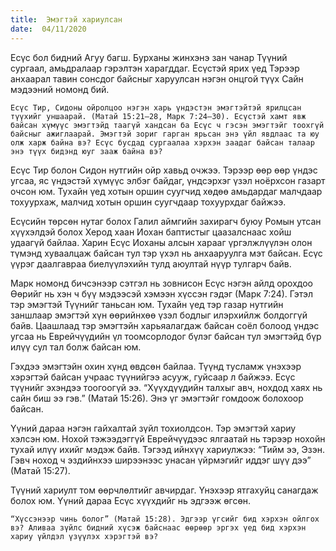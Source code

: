 ```yaml
---
title:  Эмэгтэй хариулсан
date:  04/11/2020
---
```


Есүс бол бидний Агуу багш. Бурханы жинхэнэ зан чанар Түүний сургаал, амьдралаар гэрэлтэн харагддаг. Есүстэй ярих үед Тэрээр анхаарал тавин сонсдог байсныг харуулсан нэгэн онцгой түүх Сайн мэдээний номонд бий.

`Есүс Тир, Сидоны ойролцоо нэгэн харь үндэстэн эмэгтэйтэй ярилцсан түүхийг уншаарай. (Матай 15:21–28, Марк 7:24–30). Есүстэй хамт явж байсан хүмүүс эмэгтэйд таагүй хандсан ба Есүс ч гэсэн эмэгтэйг тоохгүй байсныг ажиглаарай. Эмэгтэй зориг гарган ярьсан энэ үйл явдлаас та юу олж харж байна вэ? Есүс бусдад сургаалаа хэрхэн заадаг байсан талаар энэ түүх бидэнд юуг зааж байна вэ?`

Есүс Тир болон Сидон нутгийн ойр хавьд очжээ. Тэрээр өөр өөр үндэс угсаа, яс үндэстэй хүмүүс элбэг байдаг, үндсэрхэг үзэл ноёрхсон газарт очсон юм. Тухайн үед хотын оршин суугчид хөдөө амьдардаг малчдаар тохуурхаж, малчид хотын оршин суугчдаар тохуурхдаг байжээ.

Есүсийн төрсөн нутаг болох Галил аймгийн захирагч буюу Ромын утсан хүүхэлдэй болох Херод хаан Иохан баптистыг цаазалснаас хойш удаагүй байлаа. Харин Есүс Иоханы алсын харааг үргэлжлүүлэн олон түмэнд хуваалцаж байсан тул тэр үхэл нь анхааруулга мэт байсан. Есүс үүрэг даалгавраа биелүүлэхийн тулд аюултай нүүр тулгарч байв.

Марк номонд бичсэнээр сэтгэл нь зовнисон Есүс нэгэн айлд орохдоо Өөрийг нь хэн ч бүү мэдээсэй хэмээн хүссэн гэдэг (Марк 7:24). Гэтэл тэр эмэгтэй Түүнийг таньсан юм. Тухайн үед тэр газар нутгийн заншлаар эмэгтэй хүн өөрийнхөө үзэл бодлыг илэрхийлж болдоггүй байв. Цаашлаад тэр эмэгтэйн харьяалагдаж байсан соёл болоод үндэс угсаа нь Еврейчүүдийн үл тоомсорлодог бүлэг байсан тул эмэгтэйд бүр илүү сул тал болж байсан юм.

Гэхдээ эмэгтэйн охин хүнд өвдсөн байлаа. Түүнд тусламж үнэхээр хэрэгтэй байсан учраас түүнийгээ асууж, гуйсаар л байжээ. Есүс түүнийг эхэндээ тоогоогүй ээ. “Хүүхдүүдийн талхыг авч, нохдод хаях нь сайн биш ээ гэв.” (Матай 15:26). Энэ үг эмэгтэйг гомдоож болохоор байсан.

Үүний дараа нэгэн гайхалтай зүйл тохиолдсон. Тэр эмэгтэй хариу хэлсэн юм. Нохой тэжээдэггүй Еврейчүүдээс ялгаатай нь тэрээр нохойн тухай илүү ихийг мэдэж байв. Тэгээд ийнхүү хариулжээ: “Тийм ээ, Эзэн. Гэвч ноход ч эздийнхээ ширээнээс унасан үйрмэгийг иддэг шүү дээ” (Матай 15:27).

Түүний хариулт том өөрчлөлтийг авчирдаг. Үнэхээр ятгахуйц санагдаж болох юм. Үүний дараа Есүс хүүхдийг нь эдгээж өгсөн.

`“Хүссэнээр чинь болог” (Матай 15:28). Эдгээр үгсийг бид хэрхэн ойлгох вэ? Аливаа зүйлс бидний хүсэж байснаас өөрөөр эргэх үед бид хэрхэн хариу үйлдэл үзүүлэх хэрэгтэй вэ?`